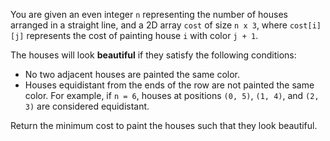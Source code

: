 You are given an even integer `n` representing the number of houses arranged in a straight line, and a 2D array `cost` of size `n x 3`, where `cost[i][j]` represents the cost of painting house `i` with color `j + 1`.

The houses will look **beautiful** if they satisfy the following conditions:

- No two adjacent houses are painted the same color.
- Houses equidistant from the ends of the row are not painted the same color. For example, if `n = 6`, houses at positions `(0, 5)`, `(1, 4)`, and `(2, 3)` are considered equidistant.

Return the minimum cost to paint the houses such that they look beautiful.